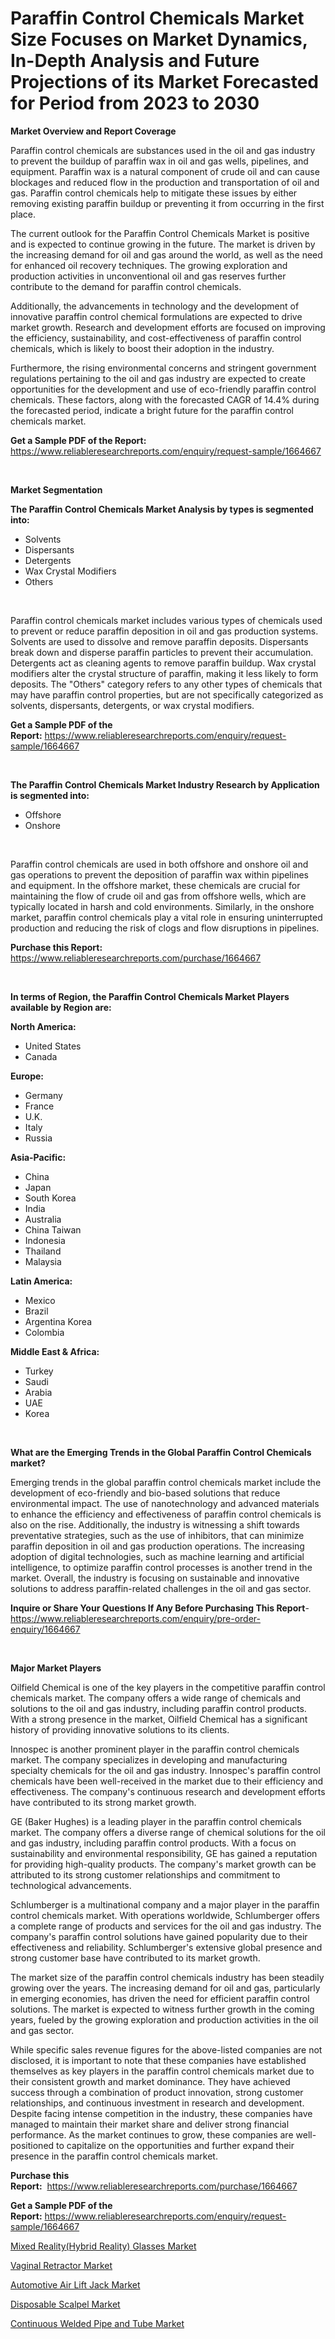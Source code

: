 <p><h1>Paraffin Control Chemicals Market Size Focuses on Market Dynamics, In-Depth Analysis and Future Projections of its Market Forecasted for Period from 2023 to 2030</h1></p><p><strong>Market Overview and Report Coverage</strong></p>
<p><p>Paraffin control chemicals are substances used in the oil and gas industry to prevent the buildup of paraffin wax in oil and gas wells, pipelines, and equipment. Paraffin wax is a natural component of crude oil and can cause blockages and reduced flow in the production and transportation of oil and gas. Paraffin control chemicals help to mitigate these issues by either removing existing paraffin buildup or preventing it from occurring in the first place.</p><p>The current outlook for the Paraffin Control Chemicals Market is positive and is expected to continue growing in the future. The market is driven by the increasing demand for oil and gas around the world, as well as the need for enhanced oil recovery techniques. The growing exploration and production activities in unconventional oil and gas reserves further contribute to the demand for paraffin control chemicals.</p><p>Additionally, the advancements in technology and the development of innovative paraffin control chemical formulations are expected to drive market growth. Research and development efforts are focused on improving the efficiency, sustainability, and cost-effectiveness of paraffin control chemicals, which is likely to boost their adoption in the industry.</p><p>Furthermore, the rising environmental concerns and stringent government regulations pertaining to the oil and gas industry are expected to create opportunities for the development and use of eco-friendly paraffin control chemicals. These factors, along with the forecasted CAGR of 14.4% during the forecasted period, indicate a bright future for the paraffin control chemicals market.</p></p>
<p><strong>Get a Sample PDF of the Report:</strong> <a href="https://www.reliableresearchreports.com/enquiry/request-sample/1664667">https://www.reliableresearchreports.com/enquiry/request-sample/1664667</a></p>
<p>&nbsp;</p>
<p><strong>Market Segmentation</strong></p>
<p><strong>The Paraffin Control Chemicals Market Analysis by types is segmented into:</strong></p>
<p><ul><li>Solvents</li><li>Dispersants</li><li>Detergents</li><li>Wax Crystal Modifiers</li><li>Others</li></ul></p>
<p>&nbsp;</p>
<p><p>Paraffin control chemicals market includes various types of chemicals used to prevent or reduce paraffin deposition in oil and gas production systems. Solvents are used to dissolve and remove paraffin deposits. Dispersants break down and disperse paraffin particles to prevent their accumulation. Detergents act as cleaning agents to remove paraffin buildup. Wax crystal modifiers alter the crystal structure of paraffin, making it less likely to form deposits. The "Others" category refers to any other types of chemicals that may have paraffin control properties, but are not specifically categorized as solvents, dispersants, detergents, or wax crystal modifiers.</p></p>
<p><strong>Get a Sample PDF of the Report:</strong>&nbsp;<a href="https://www.reliableresearchreports.com/enquiry/request-sample/1664667">https://www.reliableresearchreports.com/enquiry/request-sample/1664667</a></p>
<p>&nbsp;</p>
<p><strong>The Paraffin Control Chemicals Market Industry Research by Application is segmented into:</strong></p>
<p><ul><li>Offshore</li><li>Onshore</li></ul></p>
<p>&nbsp;</p>
<p><p>Paraffin control chemicals are used in both offshore and onshore oil and gas operations to prevent the deposition of paraffin wax within pipelines and equipment. In the offshore market, these chemicals are crucial for maintaining the flow of crude oil and gas from offshore wells, which are typically located in harsh and cold environments. Similarly, in the onshore market, paraffin control chemicals play a vital role in ensuring uninterrupted production and reducing the risk of clogs and flow disruptions in pipelines.</p></p>
<p><strong>Purchase this Report:</strong>&nbsp; <a href="https://www.reliableresearchreports.com/purchase/1664667">https://www.reliableresearchreports.com/purchase/1664667</a></p>
<p>&nbsp;</p>
<p><strong>In terms of Region, the Paraffin Control Chemicals Market Players available by Region are:</strong></p>
<p>
    <p> <strong> North America: </strong>
        <ul>
            <li>United States</li>
            <li>Canada</li>
        </ul>
        </p> 
    <p> <strong> Europe: </strong>
        <ul>
            <li>Germany</li>
            <li>France</li>
            <li>U.K.</li>
            <li>Italy</li>
            <li>Russia</li>
        </ul>
        </p> 
    <p> <strong> Asia-Pacific: </strong>
        <ul>
            <li>China</li>
            <li>Japan</li>
            <li>South Korea</li>
            <li>India</li>
            <li>Australia</li>
            <li>China Taiwan</li>
            <li>Indonesia</li>
            <li>Thailand</li>
            <li>Malaysia</li>
        </ul>
        </p> 
    <p> <strong> Latin America: </strong>
        <ul>
            <li>Mexico</li>
            <li>Brazil</li>
            <li>Argentina Korea</li>
            <li>Colombia</li>
        </ul>
        </p> 
    <p> <strong> Middle East & Africa: </strong>
        <ul>
            <li>Turkey</li>
            <li>Saudi</li>
            <li>Arabia</li>
            <li>UAE</li>
            <li>Korea</li>
        </ul>
    </p>
    </p>
<p>&nbsp;</p>
<p><strong>What are the Emerging Trends in the Global Paraffin Control Chemicals market?</strong></p>
<p><p>Emerging trends in the global paraffin control chemicals market include the development of eco-friendly and bio-based solutions that reduce environmental impact. The use of nanotechnology and advanced materials to enhance the efficiency and effectiveness of paraffin control chemicals is also on the rise. Additionally, the industry is witnessing a shift towards preventative strategies, such as the use of inhibitors, that can minimize paraffin deposition in oil and gas production operations. The increasing adoption of digital technologies, such as machine learning and artificial intelligence, to optimize paraffin control processes is another trend in the market. Overall, the industry is focusing on sustainable and innovative solutions to address paraffin-related challenges in the oil and gas sector.</p></p>
<p><strong>Inquire or Share Your Questions If Any Before Purchasing This Report</strong>- <a href="https://www.reliableresearchreports.com/enquiry/pre-order-enquiry/1664667">https://www.reliableresearchreports.com/enquiry/pre-order-enquiry/1664667</a></p>
<p>&nbsp;</p>
<p><strong>Major Market Players</strong></p>
<p><p>Oilfield Chemical is one of the key players in the competitive paraffin control chemicals market. The company offers a wide range of chemicals and solutions to the oil and gas industry, including paraffin control products. With a strong presence in the market, Oilfield Chemical has a significant history of providing innovative solutions to its clients.</p><p>Innospec is another prominent player in the paraffin control chemicals market. The company specializes in developing and manufacturing specialty chemicals for the oil and gas industry. Innospec's paraffin control chemicals have been well-received in the market due to their efficiency and effectiveness. The company's continuous research and development efforts have contributed to its strong market growth.</p><p>GE (Baker Hughes) is a leading player in the paraffin control chemicals market. The company offers a diverse range of chemical solutions for the oil and gas industry, including paraffin control products. With a focus on sustainability and environmental responsibility, GE has gained a reputation for providing high-quality products. The company's market growth can be attributed to its strong customer relationships and commitment to technological advancements.</p><p>Schlumberger is a multinational company and a major player in the paraffin control chemicals market. With operations worldwide, Schlumberger offers a complete range of products and services for the oil and gas industry. The company's paraffin control solutions have gained popularity due to their effectiveness and reliability. Schlumberger's extensive global presence and strong customer base have contributed to its market growth.</p><p>The market size of the paraffin control chemicals industry has been steadily growing over the years. The increasing demand for oil and gas, particularly in emerging economies, has driven the need for efficient paraffin control solutions. The market is expected to witness further growth in the coming years, fueled by the growing exploration and production activities in the oil and gas sector.</p><p>While specific sales revenue figures for the above-listed companies are not disclosed, it is important to note that these companies have established themselves as key players in the paraffin control chemicals market due to their consistent growth and market dominance. They have achieved success through a combination of product innovation, strong customer relationships, and continuous investment in research and development. Despite facing intense competition in the industry, these companies have managed to maintain their market share and deliver strong financial performance. As the market continues to grow, these companies are well-positioned to capitalize on the opportunities and further expand their presence in the paraffin control chemicals market.</p></p>
<p><strong>Purchase this Report:</strong>&nbsp;&nbsp;<a href="https://www.reliableresearchreports.com/purchase/1664667">https://www.reliableresearchreports.com/purchase/1664667</a></p>
<p></p>
<p><strong>Get a Sample PDF of the Report:</strong>&nbsp;<a href="https://www.reliableresearchreports.com/enquiry/request-sample/1664667">https://www.reliableresearchreports.com/enquiry/request-sample/1664667</a></p>
<p><p><a href="https://www.linkedin.com/pulse/mixed-realityhybrid-reality-glasses-market-research-report/">Mixed Reality(Hybrid Reality) Glasses Market</a></p><p><a href="https://medium.com/@bradomar67436/vaginal-retractor-market-size-cagr-trends-2024-2030-a014976fe9f5">Vaginal Retractor Market</a></p><p><a href="https://www.linkedin.com/pulse/automotive-air-lift-jack-market-research-report-unlocks/">Automotive Air Lift Jack Market</a></p><p><a href="https://medium.com/@colinom786578/disposable-scalpel-market-size-cagr-trends-2024-2030-90bcb819c232">Disposable Scalpel Market</a></p><p><a href="https://www.linkedin.com/pulse/continuous-welded-pipe-tube-market-research-report-unlocks/">Continuous Welded Pipe and Tube Market</a></p></p>